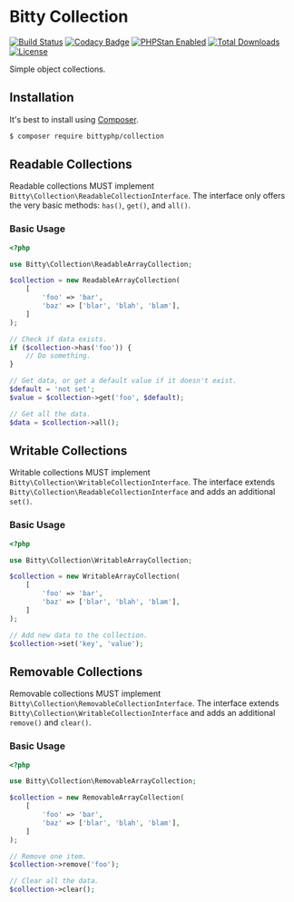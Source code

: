 # Bitty Collection

[![Build Status](https://travis-ci.org/bittyphp/collection.svg?branch=master)](https://travis-ci.org/bittyphp/collection)
[![Codacy Badge](https://api.codacy.com/project/badge/Coverage/4af9a543ef534b0986e8c30a23b7ebd5)](https://www.codacy.com/app/bittyphp/collection)
[![PHPStan Enabled](https://img.shields.io/badge/PHPStan-enabled-brightgreen.svg?style=flat)](https://github.com/phpstan/phpstan)
[![Total Downloads](https://poser.pugx.org/bittyphp/collection/downloads)](https://packagist.org/packages/bittyphp/collection)
[![License](https://poser.pugx.org/bittyphp/collection/license)](https://packagist.org/packages/bittyphp/collection)

Simple object collections.

## Installation

It's best to install using [Composer](https://getcomposer.org/).

```sh
$ composer require bittyphp/collection
```

## Readable Collections

Readable collections MUST implement `Bitty\Collection\ReadableCollectionInterface`. The interface only offers the very basic methods: `has()`, `get()`, and `all()`.

### Basic Usage

```php
<?php

use Bitty\Collection\ReadableArrayCollection;

$collection = new ReadableArrayCollection(
    [
        'foo' => 'bar',
        'baz' => ['blar', 'blah', 'blam'],
    ]
);

// Check if data exists.
if ($collection->has('foo')) {
    // Do something.
}

// Get data, or get a default value if it doesn't exist.
$default = 'not set';
$value = $collection->get('foo', $default);

// Get all the data.
$data = $collection->all();

```

## Writable Collections

Writable collections MUST implement `Bitty\Collection\WritableCollectionInterface`. The interface extends `Bitty\Collection\ReadableCollectionInterface` and adds an additional `set()`.

### Basic Usage

```php
<?php

use Bitty\Collection\WritableArrayCollection;

$collection = new WritableArrayCollection(
    [
        'foo' => 'bar',
        'baz' => ['blar', 'blah', 'blam'],
    ]
);

// Add new data to the collection.
$collection->set('key', 'value');

```

## Removable Collections

Removable collections MUST implement `Bitty\Collection\RemovableCollectionInterface`. The interface extends `Bitty\Collection\WritableCollectionInterface` and adds an additional `remove()` and `clear()`.

### Basic Usage

```php
<?php

use Bitty\Collection\RemovableArrayCollection;

$collection = new RemovableArrayCollection(
    [
        'foo' => 'bar',
        'baz' => ['blar', 'blah', 'blam'],
    ]
);

// Remove one item.
$collection->remove('foo');

// Clear all the data.
$collection->clear();

```
